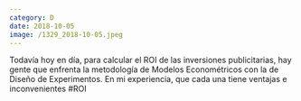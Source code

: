 ```yaml
--- 
category: D 
date: 2018-10-05 
image: /1329_2018-10-05.jpeg 
--- 
```


Todavía hoy en día, para calcular el ROI de las inversiones publicitarias, hay gente que enfrenta la metodología de Modelos Econométricos con la de Diseño de Experimentos. En mi experiencia, que cada una tiene ventajas e inconvenientes #ROI